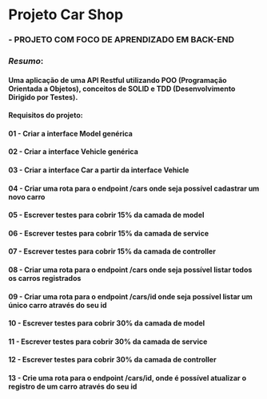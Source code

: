 # **Projeto Car Shop**

### **- PROJETO COM FOCO DE APRENDIZADO EM BACK-END**


### *_Resumo_*:

#### Uma aplicação de uma API Restful utilizando POO (Programação Orientada a Objetos), conceitos de SOLID e TDD (Desenvolvimento Dirigido por Testes).

#### Requisitos do projeto: 

#### 01 - Criar a interface Model genérica

#### 02 - Criar a interface Vehicle genérica

#### 03 - Criar a interface Car a partir da interface Vehicle

#### 04 - Criar uma rota para o endpoint /cars onde seja possível cadastrar um novo carro

#### 05 - Escrever testes para cobrir 15% da camada de model

#### 06 - Escrever testes para cobrir 15% da camada de service

#### 07 - Escrever testes para cobrir 15% da camada de controller

#### 08 - Criar uma rota para o endpoint /cars onde seja possível listar todos os carros registrados

#### 09 - Criar uma rota para o endpoint /cars/id onde seja possível listar um único carro através do seu id

#### 10 - Escrever testes para cobrir 30% da camada de model

#### 11 - Escrever testes para cobrir 30% da camada de service

#### 12 - Escrever testes para cobrir 30% da camada de controller

#### 13 - Crie uma rota para o endpoint /cars/id, onde é possível atualizar o registro de um carro através do seu id
